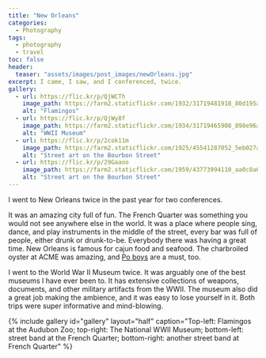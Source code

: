 ```yaml
---
title: "New Orleans"
categories:
  - Photography
tags:
  - photography
  - travel
toc: false
header:
  teaser: "assets/images/post_images/newOrleans.jpg"
excerpt: I came, I saw, and I conferenced, twice.
gallery:
  - url: https://flic.kr/p/QjWCTh
    image_path: https://farm2.staticflickr.com/1932/31719481918_80d195a0b1_k.jpg
    alt: "Flamingos"
  - url: https://flic.kr/p/QjWy8f
    image_path: https://farm2.staticflickr.com/1934/31719465908_898e96aaee_k.jpg
    alt: "WWII Museum"
  - url: https://flic.kr/p/2cok11m
    image_path: https://farm2.staticflickr.com/1925/45541287052_5eb027a197_k.jpg
    alt: "Street art on the Bourbon Street"
  - url: https://flic.kr/p/29Gaaoo
    image_path: https://farm2.staticflickr.com/1959/43773994110_aa0c8a6ea4_k.jpg
    alt: "Street art on the Bourbon Street"
---
```


I went to New Orleans twice in the past year for two conferences.

It was an amazing city full of fun. The French Quarter was something you would not see anywhere else in the world. It was a place where people sing, dance, and play instruments in the middle of the street, every bar was full of people, either drunk or drunk-to-be. Everybody there was having a great time. New Orleans is famous for cajun food and seafood. The charbroiled oyster at ACME was amazing, and [Po boys](https://en.wikipedia.org/wiki/Po%27_boy) are a must, too.

I went to the World War II Museum twice. It was arguably one of the best museums I have ever been to. It has extensive collections of weapons, documents, and other military artifacts from the WWII. The museum also did a great job making the ambience, and it was easy to lose yourself in it. Both trips were super informative and mind-blowing.

{% include gallery id="gallery" layout="half" caption="Top-left: Flamingos at the Audubon Zoo; top-right: The National WWII Museum; bottom-left: street band at the French Quarter; bottom-right: another street band at French Quarter" %}
